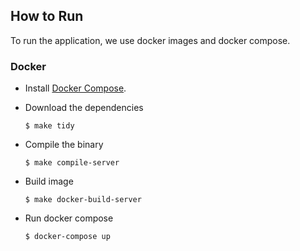 ## How to Run

To run the application, we use docker images and docker compose.

### Docker

- Install [Docker Compose](https://docs.docker.com/compose/).

- Download the dependencies

    ```
    $ make tidy
    ```

- Compile the binary

    ```
    $ make compile-server
    ```

- Build image

    ```
    $ make docker-build-server
    ```

- Run docker compose

    ```
    $ docker-compose up
    ```